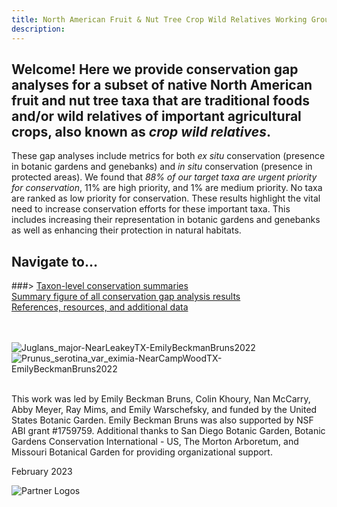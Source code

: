 ```yaml
---
title: North American Fruit & Nut Tree Crop Wild Relatives Working Group
description: 
---
```

<!-- Google tag (gtag.js) -->
<script async src="https://www.googletagmanager.com/gtag/js?id=G-HC36QREGFE"></script>
<script>
  window.dataLayer = window.dataLayer || [];
  function gtag(){dataLayer.push(arguments);}
  gtag('js', new Date());

  gtag('config', 'G-HC36QREGFE');
</script>

## Welcome! Here we provide conservation gap analyses for a subset of native North American fruit and nut tree taxa that are traditional foods and/or wild relatives of important agricultural crops, also known as *crop wild relatives*. 

These gap analyses include metrics for both *ex situ* conservation (presence in botanic gardens and genebanks) and *in situ* conservation (presence in protected areas). We found that *88% of our target taxa are urgent priority for conservation*, 11% are high priority, and 1% are medium priority. No taxa are ranked as low priority for conservation. These results highlight the vital need to increase conservation efforts for these important taxa. This includes increasing their representation in botanic gardens and genebanks as well as enhancing their protection in natural habitats.

## Navigate to…
###> <a href="https://NorthAmericanFruitNutTreeCWR.github.io/pages/taxa-home" target="_blank">Taxon-level conservation summaries</a><br>
  <a href="https://NorthAmericanFruitNutTreeCWR.github.io/pages/summaryfig" target="_blank">Summary figure of all conservation gap analysis results</a><br>
  <a href="https://NorthAmericanFruitNutTreeCWR.github.io/pages/references" target="_blank">References, resources, and additional data</a>

<br>
<br>

<img src="https://NorthAmericanFruitNutTreeCWR.github.io/pages/Juglans_major-NearLeakeyTX-EmilyBeckmanBruns2022.jpg" alt="Juglans_major-NearLeakeyTX-EmilyBeckmanBruns2022"/>

<img src="https://NorthAmericanFruitNutTreeCWR.github.io/pages/Prunus_serotina_var_eximia-NearCampWoodTX-EmilyBeckmanBruns2022.jpg" alt="Prunus_serotina_var_eximia-NearCampWoodTX-EmilyBeckmanBruns2022"/>

<br>
<br>

This work was led by Emily Beckman Bruns, Colin Khoury, Nan McCarry, Abby Meyer, Ray Mims, and Emily Warschefsky, and funded by the United States Botanic Garden. Emily Beckman Bruns was also supported by NSF ABI grant #1759759. Additional thanks to San Diego Botanic Garden, Botanic Gardens Conservation International - US, The Morton Arboretum, and Missouri Botanical Garden for providing organizational support. 

February 2023

<img src="https://NorthAmericanFruitNutTreeCWR.github.io/pages/partner-logos-composite.png" alt="Partner Logos"/>